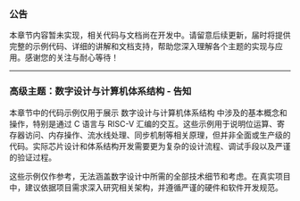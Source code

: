 ### 公告

本章节内容暂未实现，相关代码与文档尚在开发中。请留意后续更新，届时将提供完整的示例代码、详细的讲解和文档支持，帮助您深入理解各个主题的实现与应用。感谢您的关注与耐心等待！

---

### 高级主题：数字设计与计算机体系结构 - 告知

本章节中的代码示例仅用于展示 数字设计与计算机体系结构 中涉及的基本概念和操作，特别是通过 C 语言与 RISC-V 汇编的交互。这些示例用于说明位运算、寄存器访问、内存操作、流水线处理、同步机制等相关原理，但并非全面或生产级的代码。实际芯片设计和体系结构开发需要更为复杂的设计流程、调试手段以及严谨的验证过程。

这些示例仅作参考，无法涵盖数字设计中所需的全部技术细节和考虑。在真实项目中，建议依据项目需求深入研究相关架构，并遵循严谨的硬件和软件开发规范。
